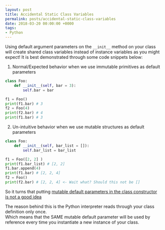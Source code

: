 ```yaml
---
layout: post
title: Accidental Static Class Variables
permalink: posts/accidental-static-class-variables
date: 2018-03-20 00:00:00 +0000
tags: 
- Python
---
```


Using default argument parameters on the `__init__` method on your class will create shared class variables instead of instance variables as you might expect!
It is best demonstrated through some code snippets below:

1. Normal/Expected behavior when we use immutable primitives as default parameters

```python
class Foo:
    def __init__(self, bar = 3):
        self.bar = bar

f1 = Foo()
print(f1.bar) # 3
f2 = Foo(4)
print(f2.bar) # 4
print(f1.bar) # 3

```

2. Un-intuitive behavior when we use mutable structures as default parameters

```python
class Foo:
    def __init__(self, bar_list = []):
        self.bar_list = bar_list

f1 = Foo([2, 2] )
print(f1.bar_list) # [2, 2]
f1.bar.append(4)
print(f1.bar) # [2, 2, 4]
f2 = Foo()
print(f2.bar) # [2, 2, 4] <- Wait what? Should this not be []
```

So it turns that putting [mutable default parameters in the class constructor is not a good idea](https://stackoverflow.com/questions/4841782/python-constructor-and-default-value)

The reason behind this is the Python interpreter reads through your class definition only once.        
Which means that the SAME mutable default parameter will be used by reference every time you instantiate a new instance of your class.   